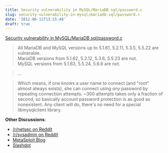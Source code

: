 ```yaml
---
title: Security vulnerability in MySQL/MariaDB sql/password.c
slug: security-vulnerability-in-mysql/mariadb-sql/password.c
date: '2012-06-11T13:15:48'
draft: true
---
```


[Security vulnerability in MySQL/MariaDB sql/password.c](http://seclists.org/oss-sec/2012/q2/493)

>All MariaDB and MySQL versions up to 5.1.61, 5.2.11, 5.3.5, 5.5.22 are
vulnerable.  
> MariaDB versions from 5.1.62, 5.2.12, 5.3.6, 5.5.23 are not.  
> MySQL versions from 5.1.63, 5.5.24, 5.6.6 are not.  

> ...

> Which means, if one knows a user name to connect (and "root" almost
> always exists), she can connect using *any* password by repeating
> connection attempts. ~300 attempts takes only a fraction of second, so
> basically account password protection is as good as nonexistent. 
> Any client will do, there's no need for a special libmysqlclient library.


<!--more-->



**Other Discussions**:

* [/r/netsec on Reddit](http://www.reddit.com/r/netsec/comments/uvfg6/security_vulnerability_in_mysqlmariadb/)
* [/r/sysadmin on Reddit](http://www.reddit.com/r/sysadmin/comments/uvwgq/mysql_exploit_allows_login_using_any_password/)
* [MetaSploit Blog](https://community.rapid7.com/community/metasploit/blog/2012/06/11/cve-2012-2122-a-tragically-comedic-security-flaw-in-mysql)
* [Slashdot](http://it.slashdot.org/story/12/06/11/1615217/mariadb-and-mysql-authentication-bypass-exploit)